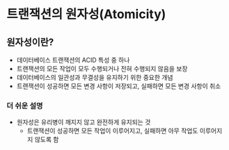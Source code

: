 # 트랜잭션의 원자성(Atomicity)

## 원자성이란?

- 데이터베이스 트랜잭션의 ACID 특성 중 하나
- 트랜잭션의 모든 작업이 모두 수행되거나 전혀 수행되지 않음을 보장
- 데이터베이스의 일관성과 무결성을 유지하기 위한 중요한 개념
- 트랜잭션이 성공하면 모든 변경 사항이 저장되고, 실패하면 모든 변경 사항이 취소

### 더 쉬운 설명

- 원자성은 유리병이 깨지지 않고 완전하게 유지되는 것
    - 트랜잭션이 성공하면 모든 작업이 이루어지고, 실패하면 아무 작업도 이루어지지 않도록 함